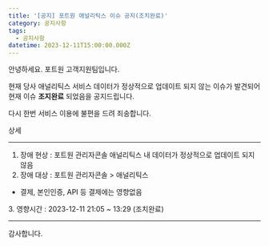 ```yaml
---
title: '[공지] 포트원 애널리틱스 이슈 공지(조치완료)'
category: 공지사항
tags:
  - 공지사항
datetime: 2023-12-11T15:00:00.000Z
---
```


안녕하세요. 포트원 고객지원팀입니다.

현재 당사 애널리틱스 서비스 데이터가 정상적으로 업데이트 되지 않는 이슈가 발견되어 현재 이슈 **조지완료** 되었음을 공지드립니다.

다시 한번 서비스 이용에 불편을 드려 죄송합니다.

상세

---

1. 장애 현상 : 포트원 관리자콘솔 애널리틱스 내 데이터가 정상적으로 업데이트 되지 않음
2. 장애 대상 : 포트원 관리자콘솔 > 애널리틱스

- 결제, 본인인증, API 등 결제에는 영향없음

3\. 영향시간 : 2023-12-11 21:05 \~ 13:29 (조치완료)

---

감사합니다.
